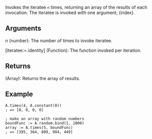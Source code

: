 Invokes the iteratee `n` times, returning an array of the results of each invocation. The iteratee is invoked with one argument; (index).


## Arguments
n (number): The number of times to invoke iteratee.

[iteratee:=.identity] (Function): The function invoked per iteration.


## Returns
(Array): Returns the array of results.

## Example
```autohotkey
A.times(4, A.constant(0))
; => [0, 0, 0, 0]

; make an array with random numbers
boundFunc := A.random.bind(1, 1000)
array := A.times(5, boundFunc)
; => [395, 364, 809, 904, 449]
```